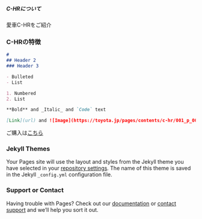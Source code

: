 ##### C-HRについて

愛車C-HRをご紹介

### C-HRの特徴

```markdown
# 
## Header 2
### Header 3

- Bulleted
- List

1. Numbered
2. List

**Bold** and _Italic_ and `Code` text

[Link](url) and ![Image](https://toyota.jp/pages/contents/c-hr/001_p_006/4.0/image/gallery_des-ext_01.jpg)
```

ご購入は[こちら](https://toyota.jp/c-hr/)

### Jekyll Themes

Your Pages site will use the layout and styles from the Jekyll theme you have selected in your [repository settings](https://github.com/ikkun198/report1/settings/pages). The name of this theme is saved in the Jekyll `_config.yml` configuration file.

### Support or Contact

Having trouble with Pages? Check out our [documentation](https://docs.github.com/categories/github-pages-basics/) or [contact support](https://support.github.com/contact) and we’ll help you sort it out.
